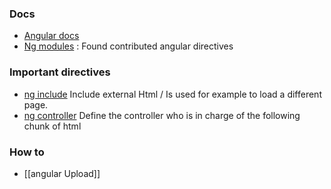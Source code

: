 ### Docs 

* [Angular docs](http://docs.angularjs.org/api/ng.directive)
* [Ng modules](http://ngmodules.org/) : Found contributed angular directives


### Important directives
* [ng include](http://docs.angularjs.org/api/ng.directive:ngInclude)
Include external Html / Is used for example to load a different page. 
* [ng controller](http://docs.angularjs.org/api/ng.directive:ngController) 
Define the controller who is in charge of the following chunk of html 

### How to 
* [[angular Upload]]